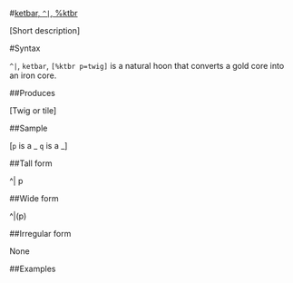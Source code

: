 #[ketbar, `^|`, %ktbr](#ktbr)

[Short description]

#Syntax

`^|`, `ketbar`, `[%ktbr p=twig]` is a natural hoon that
converts a gold core into an iron core.

##Produces

[Twig or tile]

##Sample

[`p` is a _
`q` is a _]

##Tall form

^|  p

##Wide form

^|(p)

##Irregular form

None

##Examples



